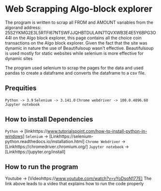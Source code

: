 # Web Scrapping Algo-block explorer

The program is written to scrap all FROM and AMOUNT variables from the algorand address:  25S2YKMG2E3L5RTFI67NTSWFJJQHBTDULAIN7TQVXWB3E4E5Y6BPG3O44I on the Algo block explorer, this page contains all the choice coin transactions on the Algo block explorer.
Given the fact that the site was dynamic in nature the use of Beautifulsoup wasn't effective. 
Beautifulsoup is used mostly for static websites while selenium is more effective for dynamic sites 

The program used selenium to scrap the pages for the data and used pandas to create a dataframe and converts the dataframe to a csv file.

## Prequities 
``Python -> 3.9``
``Selenium -> 3.141.0``
``Chrome webdriver -> 100.0.4896.60``
``Jupyter notebook``

## How to install Dependencies 
``Python`` -> [linkhttps://www.tutorialspoint.com/how-to-install-python-in-windows]
``Selenium`` -> [Linkhttps://selenium-python.readthedocs.io/installation.html]
``Chrome Webdriver`` -> [Linkhttps://chromedriver.chromium.org/]
``Jupyter notebook`` -> [Linkhttps://jupyter.org/install]

## How to run the program
Youtube -> [Videohttps://www.youtube.com/watch?v=vYoDsoN177E]
The link above leads to a video that explains how to run the code properly